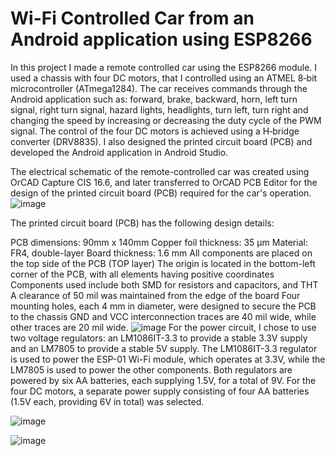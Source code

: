 # Wi-Fi Controlled Car from an Android application using ESP8266

In this project I made a remote controlled car using the ESP8266 module. I used a
chassis with four DC motors, that I controlled using an ATMEL 8‐bit microcontroller
(ATmega1284). The car receives commands through the Android application such as:
forward, brake, backward, horn, left turn signal, right turn signal, hazard lights,
headlights, turn left, turn right and changing the speed by increasing or decreasing the
duty cycle of the PWM signal. The control of the four DC motors is achieved using a
H‐bridge converter (DRV8835). I also designed the printed circuit board (PCB) and
developed the Android application in Android Studio.

The electrical schematic of the remote-controlled car was created using OrCAD Capture CIS 16.6, and later transferred to OrCAD PCB Editor for the design of the printed circuit board (PCB) required for the car's operation.
![image](https://github.com/user-attachments/assets/c6198bc8-a951-4a00-9405-cc71759a3d86)

The printed circuit board (PCB) has the following design details:

PCB dimensions: 90mm x 140mm
Copper foil thickness: 35 µm
Material: FR4, double-layer
Board thickness: 1.6 mm
All components are placed on the top side of the PCB (TOP layer)
The origin is located in the bottom-left corner of the PCB, with all elements having positive coordinates
Components used include both SMD for resistors and capacitors, and THT
A clearance of 50 mil was maintained from the edge of the board
Four mounting holes, each 4 mm in diameter, were designed to secure the PCB to the chassis
GND and VCC interconnection traces are 40 mil wide, while other traces are 20 mil wide.
![image](https://github.com/user-attachments/assets/0edf45a7-08bf-46fc-956f-143aeaba3691)
For the power circuit, I chose to use two voltage regulators: an LM1086IT-3.3 to provide a stable 3.3V supply and an LM7805 to provide a stable 5V supply. The LM1086IT-3.3 regulator is used to power the ESP-01 Wi-Fi module, which operates at 3.3V, while the LM7805 is used to power the other components. Both regulators are powered by six AA batteries, each supplying 1.5V, for a total of 9V. For the four DC motors, a separate power supply consisting of four AA batteries (1.5V each, providing 6V in total) was selected.

![image](https://github.com/user-attachments/assets/47839563-4c5d-4601-96b9-67567f62ec55)


![image](https://github.com/user-attachments/assets/235e1265-170d-46ce-a999-303ad1a066df)
